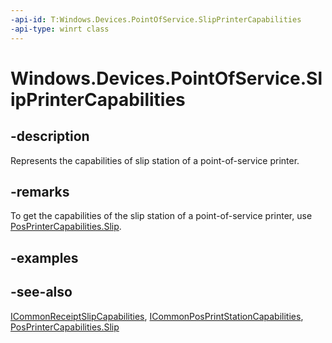 ----api-id: T:Windows.Devices.PointOfService.SlipPrinterCapabilities
-api-type: winrt class
---<!-- Class syntax.public class SlipPrinterCapabilities : Windows.Devices.PointOfService.ICommonPosPrintStationCapabilities, Windows.Devices.PointOfService.ICommonReceiptSlipCapabilities, Windows.Devices.PointOfService.ISlipPrinterCapabilities--># Windows.Devices.PointOfService.SlipPrinterCapabilities## -descriptionRepresents the capabilities of slip station of a point-of-service printer.## -remarksTo get the capabilities of the slip station of a point-of-service printer, use [PosPrinterCapabilities.Slip](posprintercapabilities_slip.md).## -examples## -see-also[ICommonReceiptSlipCapabilities](icommonreceiptslipcapabilities.md), [ICommonPosPrintStationCapabilities](icommonposprintstationcapabilities.md), [PosPrinterCapabilities.Slip](posprintercapabilities_slip.md)